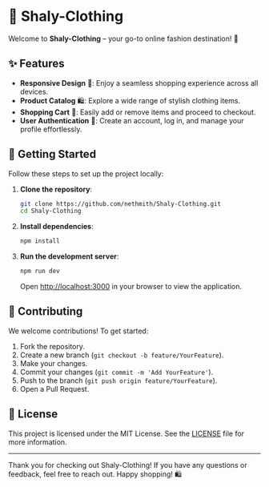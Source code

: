 # 👗 Shaly-Clothing

Welcome to **Shaly-Clothing** – your go-to online fashion destination! 🎉

## ✨ Features

- **Responsive Design** 📱: Enjoy a seamless shopping experience across all devices.
- **Product Catalog** 🛍️: Explore a wide range of stylish clothing items.
- **Shopping Cart** 🛒: Easily add or remove items and proceed to checkout.
- **User Authentication** 🔐: Create an account, log in, and manage your profile effortlessly.

## 🚀 Getting Started

Follow these steps to set up the project locally:

1. **Clone the repository**:

   ```bash
   git clone https://github.com/nethmith/Shaly-Clothing.git
   cd Shaly-Clothing
   ```

2. **Install dependencies**:

   ```bash
   npm install
   ```

3. **Run the development server**:

   ```bash
   npm run dev
   ```

   Open [http://localhost:3000](http://localhost:3000) in your browser to view the application.

## 🤝 Contributing

We welcome contributions! To get started:

1. Fork the repository.
2. Create a new branch (`git checkout -b feature/YourFeature`).
3. Make your changes.
4. Commit your changes (`git commit -m 'Add YourFeature'`).
5. Push to the branch (`git push origin feature/YourFeature`).
6. Open a Pull Request.

## 📜 License

This project is licensed under the MIT License. See the [LICENSE](LICENSE) file for more information.

---

Thank you for checking out Shaly-Clothing! If you have any questions or feedback, feel free to reach out. Happy shopping! 🛍️
